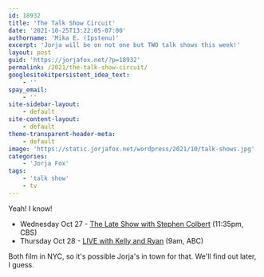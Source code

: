 ```yaml
---
id: 18932
title: 'The Talk Show Circuit'
date: '2021-10-25T13:22:05-07:00'
authorname: 'Mika E. (Ipstenu)'
excerpt: 'Jorja will be on not one but TWO talk shows this week!'
layout: post
guid: 'https://jorjafox.net/?p=18932'
permalink: /2021/the-talk-show-circuit/
googlesitekitpersistent_idea_text:
    - ''
spay_email:
    - ''
site-sidebar-layout:
    - default
site-content-layout:
    - default
theme-transparent-header-meta:
    - default
image: 'https://static.jorjafox.net/wordpress/2021/10/talk-shows.jpg'
categories:
    - 'Jorja Fox'
tags:
    - 'talk show'
    - tv
---
```


Yeah! I know!

<ul><li>Wednesday Oct 27 - <a href="https://www.cbs.com/shows/the-late-show-with-stephen-colbert/">The Late Show with Stephen Colbert</a> (11:35pm, CBS)</li><li>Thursday Oct 28 - <a href="https://kellyandryan.com/upcoming/70093/">LIVE with Kelly and Ryan</a> (9am, ABC)</li></ul>

Both film in NYC, so it's possible Jorja's in town for that. We'll find out later, I guess.
